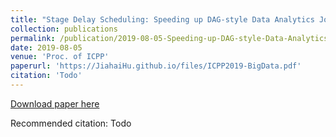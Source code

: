 ```yaml
---
title: "Stage Delay Scheduling: Speeding up DAG-style Data Analytics Jobs with Resource Interleaving"
collection: publications
permalink: /publication/2019-08-05-Speeding-up-DAG-style-Data-Analytics-Jobs-with-Resource-Interleaving
date: 2019-08-05
venue: 'Proc. of ICPP'
paperurl: 'https://JiahaiHu.github.io/files/ICPP2019-BigData.pdf'
citation: 'Todo'
---
```


<a href='https://JiahaiHu.github.io/files/ICPP2019-BigData.pdf'>Download paper here</a>

Recommended citation: Todo